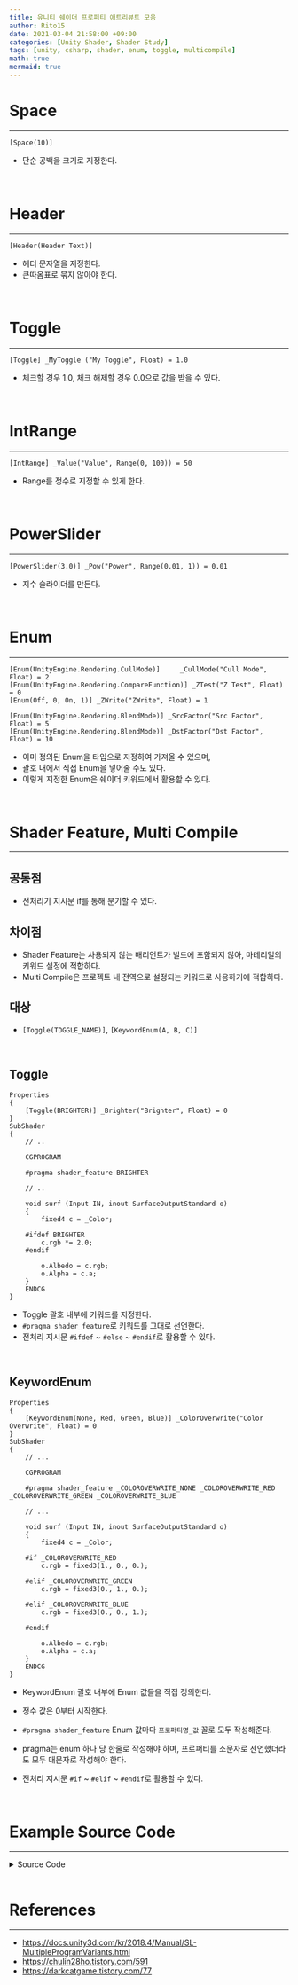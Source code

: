 ```yaml
---
title: 유니티 쉐이더 프로퍼티 애트리뷰트 모음
author: Rito15
date: 2021-03-04 21:58:00 +09:00
categories: [Unity Shader, Shader Study]
tags: [unity, csharp, shader, enum, toggle, multicompile]
math: true
mermaid: true
---
```


# Space
---

```hlsl
[Space(10)]
```

- 단순 공백을 크기로 지정한다.


<br>

# Header
---

```hlsl
[Header(Header Text)]
```

- 헤더 문자열을 지정한다.
- 큰따옴표로 묶지 않아야 한다.


<br>

# Toggle
---

```hlsl
[Toggle] _MyToggle ("My Toggle", Float) = 1.0
```

- 체크할 경우 1.0, 체크 해제할 경우 0.0으로 값을 받을 수 있다.


<br>

# IntRange
---

```hlsl
[IntRange] _Value("Value", Range(0, 100)) = 50
```

- Range를 정수로 지정할 수 있게 한다.


<br>

# PowerSlider
---

```hlsl
[PowerSlider(3.0)] _Pow("Power", Range(0.01, 1)) = 0.01
```

- 지수 슬라이더를 만든다.

<br>

# Enum
---

```hlsl
[Enum(UnityEngine.Rendering.CullMode)]     _CullMode("Cull Mode", Float) = 2
[Enum(UnityEngine.Rendering.CompareFunction)] _ZTest("Z Test", Float) = 0
[Enum(Off, 0, On, 1)] _ZWrite("ZWrite", Float) = 1

[Enum(UnityEngine.Rendering.BlendMode)] _SrcFactor("Src Factor", Float) = 5
[Enum(UnityEngine.Rendering.BlendMode)] _DstFactor("Dst Factor", Float) = 10
```

- 이미 정의된 Enum을 타입으로 지정하여 가져올 수 있으며,
- 괄호 내에서 직접 Enum을 넣어줄 수도 있다.
- 이렇게 지정한 Enum은 쉐이더 키워드에서 활용할 수 있다.


<br>

# Shader Feature, Multi Compile
---

## 공통점
 - 전처리기 지시문 if를 통해 분기할 수 있다.

## 차이점
 - Shader Feature는 사용되지 않는 배리언트가 빌드에 포함되지 않아, 마테리얼의 키워드 설정에 적합하다.
 - Multi Compile은 프로젝트 내 전역으로 설정되는 키워드로 사용하기에 적합하다.

## 대상
 - `[Toggle(TOGGLE_NAME)]`, `[KeywordEnum(A, B, C)]`

<br>

## **Toggle**

```hlsl
Properties
{
    [Toggle(BRIGHTER)] _Brighter("Brighter", Float) = 0
}
SubShader
{
    // ..

    CGPROGRAM

    #pragma shader_feature BRIGHTER

    // ..

    void surf (Input IN, inout SurfaceOutputStandard o)
    {
        fixed4 c = _Color;

    #ifdef BRIGHTER
        c.rgb *= 2.0;
    #endif

        o.Albedo = c.rgb;
        o.Alpha = c.a;
    }
    ENDCG
}
```

- Toggle 괄호 내부에 키워드를 지정한다.
- `#pragma shader_feature`로 키워드를 그대로 선언한다.
- 전처리 지시문 `#ifdef` ~ `#else` ~ `#endif`로 활용할 수 있다.

<br>

## **KeywordEnum**

```hlsl
Properties
{
    [KeywordEnum(None, Red, Green, Blue)] _ColorOverwrite("Color Overwrite", Float) = 0
}
SubShader
{
    // ...

    CGPROGRAM

    #pragma shader_feature _COLOROVERWRITE_NONE _COLOROVERWRITE_RED _COLOROVERWRITE_GREEN _COLOROVERWRITE_BLUE

    // ...

    void surf (Input IN, inout SurfaceOutputStandard o)
    {
        fixed4 c = _Color;

    #if _COLOROVERWRITE_RED
        c.rgb = fixed3(1., 0., 0.);
            
    #elif _COLOROVERWRITE_GREEN
        c.rgb = fixed3(0., 1., 0.);
            
    #elif _COLOROVERWRITE_BLUE
        c.rgb = fixed3(0., 0., 1.);

    #endif

        o.Albedo = c.rgb;
        o.Alpha = c.a;
    }
    ENDCG
}
```

- KeywordEnum 괄호 내부에 Enum 값들을 직접 정의한다.
- 정수 값은 0부터 시작한다.

- `#pragma shader_feature` Enum 값마다 `프로퍼티명_값` 꼴로 모두 작성해준다.
- pragma는 enum 하나 당 한줄로 작성해야 하며, 프로퍼티를 소문자로 선언했더라도 모두 대문자로 작성해야 한다.
- 전처리 지시문 `#if` ~ `#elif` ~ `#endif`로 활용할 수 있다.

<br>

# Example Source Code
---

<details>
<summary markdown="span"> 
Source Code
</summary>

```hlsl
Shader "Custom/ShaderOptionsExample"
{
    Properties
    {
        _Color ("Color", Color) = (1,1,1,1)

        [Space(5)]
        [Header(___________________________________________________________)]
        [Header(Attributes)]

        [Toggle] _MyToggle ("My Toggle", Float) = 1.0
        [IntRange] _IntRange ("Int Range", Range(0, 100)) = 50
        [PowerSlider(3.0)] _Pow ("Power", Range(0.01, 1)) = 0.01

        [Space(5)]
        [Header(___________________________________________________________)]
        [Header(Enums)]

        [Enum(UnityEngine.Rendering.CullMode)] _CullMode("Cull Mode", Float) = 2
        [Enum(UnityEngine.Rendering.CompareFunction)] _ZTest("Z Test", Float) = 0
        [Enum(Off, 0, On, 1)] _ZWrite("ZWrite", Float) = 1

        [Enum(UnityEngine.Rendering.BlendMode)] _SrcFactor("Src Factor", Float) = 5
        [Enum(UnityEngine.Rendering.BlendMode)] _DstFactor("Dst Factor", Float) = 10

        [Space(5)]
        [Header(___________________________________________________________)]
        [Header(Variants)]

        [Toggle(BRIGHTER)] _Brighter("Brighter", Float) = 0
        [KeywordEnum(None, Red, Green, Blue)] _ColorOverwrite("Color Overwrite", Float) = 0
    }
    SubShader
    {
        Tags { "RenderType"="Transparent" "Queue"="Transparent"}

        Cull   [_CullMode]
        ZTest  [_ZTest]
        ZWrite [_ZWrite]
        Blend  [_SrcFactor] [_DstFactor]

        CGPROGRAM

        #pragma shader_feature BRIGHTER
        #pragma shader_feature _COLOROVERWRITE_NONE _COLOROVERWRITE_RED _COLOROVERWRITE_GREEN _COLOROVERWRITE_BLUE

        #pragma surface surf Standard keepalpha //addshadow

        struct Input { fixed color:COLOR; };

        fixed4 _Color;
        float _MyToggle;

        void surf (Input IN, inout SurfaceOutputStandard o)
        {
            fixed4 c = _Color;

        #if _COLOROVERWRITE_RED
            c.rgb = fixed3(1., 0., 0.);
            
        #elif _COLOROVERWRITE_GREEN
            c.rgb = fixed3(0., 1., 0.);
            
        #elif _COLOROVERWRITE_BLUE
            c.rgb = fixed3(0., 0., 1.);

        #endif

        #ifdef BRIGHTER
            c.rgb *= 2.0;
        #else
        #endif

            o.Albedo = c.rgb;
            o.Alpha = c.a;
        }
        ENDCG
    }
    FallBack "Transparent"
}
```

</details>

<br>

# References
---
- <https://docs.unity3d.com/kr/2018.4/Manual/SL-MultipleProgramVariants.html>
- <https://chulin28ho.tistory.com/591>
- <https://darkcatgame.tistory.com/77>